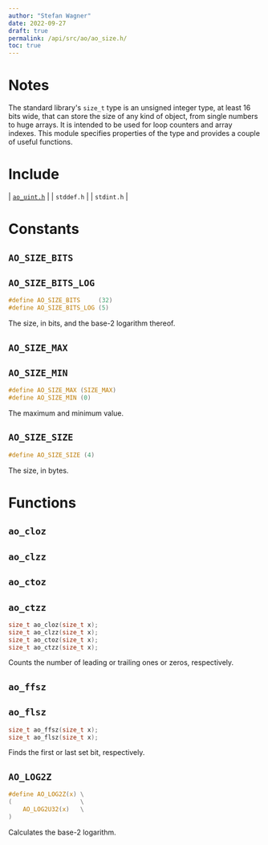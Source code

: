 ```yaml
---
author: "Stefan Wagner"
date: 2022-09-27
draft: true
permalink: /api/src/ao/ao_size.h/
toc: true
---
```


# Notes

The standard library's `size_t` type is an unsigned integer type, at least 16 bits wide, that can store the size of any kind of object, from single numbers to huge arrays. It is intended to be used for loop counters and array indexes. This module specifies properties of the type and provides a couple of useful functions.

# Include

| [`ao_uint.h`](ao_uint.h.md) |
| `stddef.h` |
| `stdint.h` |

# Constants

## `AO_SIZE_BITS`
## `AO_SIZE_BITS_LOG`

```c
#define AO_SIZE_BITS     (32)
#define AO_SIZE_BITS_LOG (5)
```

The size, in bits, and the base-2 logarithm thereof.

## `AO_SIZE_MAX`
## `AO_SIZE_MIN`

```c
#define AO_SIZE_MAX (SIZE_MAX)
#define AO_SIZE_MIN (0)
```

The maximum and minimum value.

## `AO_SIZE_SIZE`

```c
#define AO_SIZE_SIZE (4)
```

The size, in bytes.

# Functions

## `ao_cloz`
## `ao_clzz`
## `ao_ctoz`
## `ao_ctzz`

```c
size_t ao_cloz(size_t x);
size_t ao_clzz(size_t x);
size_t ao_ctoz(size_t x);
size_t ao_ctzz(size_t x);
```

Counts the number of leading or trailing ones or zeros, respectively.

## `ao_ffsz`
## `ao_flsz`

```c
size_t ao_ffsz(size_t x);
size_t ao_flsz(size_t x);
```

Finds the first or last set bit, respectively.

## `AO_LOG2Z`

```c
#define AO_LOG2Z(x) \
(                   \
    AO_LOG2U32(x)   \
)
```

Calculates the base-2 logarithm.
